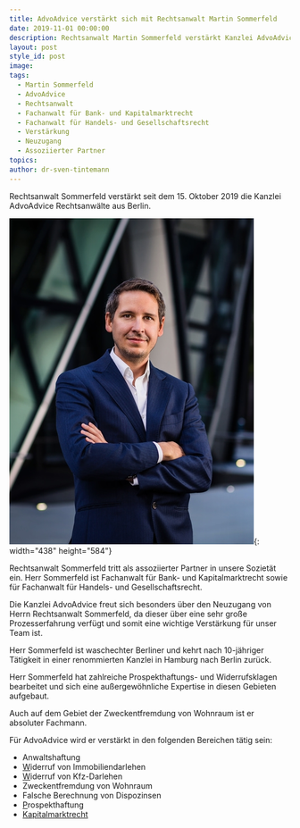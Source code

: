 ```yaml
---
title: AdvoAdvice verstärkt sich mit Rechtsanwalt Martin Sommerfeld
date: 2019-11-01 00:00:00
description: Rechtsanwalt Martin Sommerfeld verstärkt Kanzlei AdvoAdvice
layout: post
style_id: post
image:
tags:
  - Martin Sommerfeld
  - AdvoAdvice
  - Rechtsanwalt
  - Fachanwalt für Bank- und Kapitalmarktrecht
  - Fachanwalt für Handels- und Gesellschaftsrecht
  - Verstärkung
  - Neuzugang
  - Assoziierter Partner
topics:
author: dr-sven-tintemann
---
```


Rechtsanwalt Sommerfeld verst&auml;rkt seit dem 15. Oktober 2019 die Kanzlei AdvoAdvice Rechtsanw&auml;lte aus Berlin.

![Sommerfeld - AdvoAdvice](/uploads/webp-net-resizeimage-min.jpg "Rechtsanwalt Martin Sommerfeld"){: width="438" height="584"}

Rechtsanwalt Sommerfeld tritt als assoziierter Partner in unsere Soziet&auml;t ein. Herr Sommerfeld ist Fachanwalt f&uuml;r Bank- und Kapitalmarktrecht sowie f&uuml;r Fachanwalt f&uuml;r Handels- und Gesellschaftsrecht.

Die Kanzlei AdvoAdvice freut sich besonders &uuml;ber den Neuzugang von Herrn Rechtsanwalt Sommerfeld, da dieser &uuml;ber eine sehr gro&szlig;e Prozesserfahrung verf&uuml;gt und somit eine wichtige Verst&auml;rkung f&uuml;r unser Team ist.

Herr Sommerfeld ist waschechter Berliner und kehrt nach 10-j&auml;hriger T&auml;tigkeit in einer renommierten Kanzlei in Hamburg nach Berlin zur&uuml;ck.

Herr Sommerfeld hat zahlreiche Prospekthaftungs- und Widerrufsklagen bearbeitet und sich eine au&szlig;ergewöhnliche Expertise in diesen Gebieten aufgebaut.&nbsp;

Auch auf dem Gebiet der Zweckentfremdung von Wohnraum ist er absoluter Fachmann.

F&uuml;r AdvoAdvice wird er verst&auml;rkt in den folgenden Bereichen t&auml;tig sein:&nbsp;

* Anwaltshaftung
* [W](https://advoadvice.de/themen/insolvenzrecht/)iderruf von Immobiliendarlehen
* [W](https://advoadvice.de/themen/insolvenzrecht/)iderruf von Kfz-Darlehen
* Zweckentfremdung von Wohnraum
* Falsche Berechnung von Dispozinsen
* [P](https://advoadvice.de/themen/schufa-und-datenschutz/)rospekthaftung
* [Kapitalmarktrecht](https://advoadvice.de/themen/bank-und-kapitalmarkt/#kapitalmarktrecht)